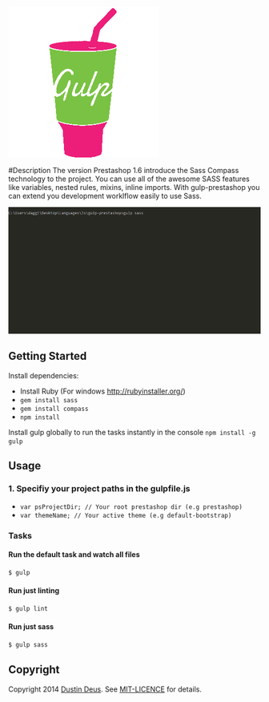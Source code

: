 ![gulp prestashop power](https://raw.githubusercontent.com/StarpTech/gulp-prestashop/master/gulp-ps.png)

#Description
The version Prestashop 1.6 introduce the Sass Compass technology to the project. You can use all of the awesome SASS features like variables, nested rules, mixins, inline imports. With gulp-prestashop you can extend you development worklflow easily to use Sass.

![gulp sass build process](https://raw.githubusercontent.com/StarpTech/gulp-prestashop/b9ed5e9f8d89cd5ac26378d170a95cb69199b8aa/prestashop-sass.gif)
## Getting Started

Install dependencies:

+ Install Ruby (For windows http://rubyinstaller.org/)
+ ```gem install sass```  
+ ```gem install compass```  
+ ```npm install```

Install gulp globally to run the tasks instantly in the console ```npm install -g gulp```

## Usage

### 1. Specifiy your project paths in the gulpfile.js
+ ```var psProjectDir; // Your root prestashop dir (e.g prestashop)```
+ ```var themeName; // Your active theme (e.g default-bootstrap)```

### Tasks

#### Run the default task and watch all files
```bash
$ gulp
```

#### Run just linting
```bash
$ gulp lint
```

#### Run just sass
```bash
$ gulp sass
```

## Copyright

Copyright 2014 [Dustin Deus](http://blog.starptech.de/). See [MIT-LICENCE](https://github.com/StarpTech/gulp-prestashop/blob/master/LICENSE) for details.
